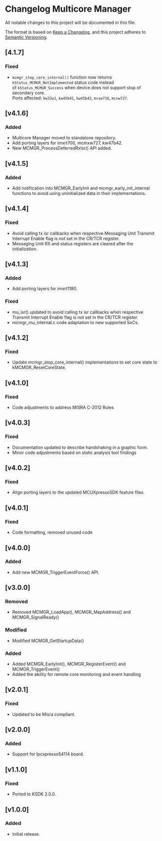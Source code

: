# Changelog Multicore Manager

All notable changes to this project will be documented in this file.

The format is based on [Keep a Changelog](https://keepachangelog.com/en/1.1.0/),
and this project adheres to [Semantic Versioning](https://semver.org/spec/v2.0.0.html).

## [4.1.7]

### Fixed

- `mcmgr_stop_core_internal()` function now returns `kStatus_MCMGR_NotImplemented` status code instead  
  of `kStatus_MCMGR_Success` when device does not support stop of secondary core.  
  Ports affected: `kw32w1`, `kw45b41`, `kw45b42`, `mcxw716`, `mcxw727`.

## [v4.1.6]

### Added

- Multicore Manager moved to standalone repository.
- Add porting layers for imxrt700, mcmxw727, kw47b42.
- New MCMGR_ProcessDeferredRxIsr() API added.

## [v4.1.5]

### Added

- Add notification into MCMGR_EarlyInit and mcmgr_early_init_internal functions to avoid using uninitialized data in their implementations.

## [v4.1.4]

### Fixed

- Avoid calling tx isr callbacks when respective Messaging Unit Transmit Interrupt Enable flag is not set in the CR/TCR register.
- Messaging Unit RX and status registers are cleared after the initialization.

## [v4.1.3]

### Added

- Add porting layers for imxrt1180.

### Fixed

- mu_isr() updated to avoid calling tx isr callbacks when respective Transmit Interrupt Enable flag is not set in the CR/TCR register.
- mcmgr_mu_internal.c code adaptation to new supported SoCs.

## [v4.1.2]

### Fixed

- Update mcmgr_stop_core_internal() implementations to set core state to kMCMGR_ResetCoreState.

## [v4.1.0]

### Fixed

- Code adjustments to address MISRA C-2012 Rules

## [v4.0.3]

### Fixed

- Documentation updated to describe handshaking in a graphic form.
- Minor code adjustments based on static analysis tool findings

## [v4.0.2]

### Fixed

- Align porting layers to the updated MCUXpressoSDK feature files.

## [v4.0.1]

### Fixed

- Code formatting, removed unused code

## [v4.0.0]

### Added

- Add new MCMGR_TriggerEventForce() API.

## [v3.0.0]

### Removed

- Removed MCMGR_LoadApp(), MCMGR_MapAddress() and MCMGR_SignalReady()

### Modified

- Modified MCMGR_GetStartupData()

### Added

- Added MCMGR_EarlyInit(), MCMGR_RegisterEvent() and MCMGR_TriggerEvent()
- Added the ability for remote core monitoring and event handling

## [v2.0.1]

### Fixed

- Updated to be Misra compliant.

## [v2.0.0]

### Added

- Support for lpcxpresso54114 board.

## [v1.1.0]

### Fixed

- Ported to KSDK 2.0.0.

## [v1.0.0]

### Added

- Initial release.

[unreleased]: https://github.com/nxp-mcuxpresso/mcmgr
